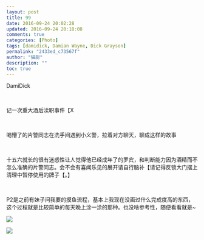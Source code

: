 ```yaml
---
layout: post
title: 99
date: 2016-09-24 20:02:28
updated: 2016-09-24 20:18:08
comments: true
categories: [Photo]
tags: [damidick, Damian Wayne, Dick Grayson]
permalink: "2433ed_c73567f"
author: "猫厨"
description: ""
toc: true
---
```


<p>DamiDick</p> 
<br /> 
<p>记一次重大酒后渎职事件【X</p> 
<br /> 
<p>喝懵了的片警同志在洗手间遇到小义警，拉着对方聊天，聊成这样的故事</p> 
<br /> 
<p>十五六就长的很有迷惑性让人觉得他已经成年了的罗宾，和判断能力因为酒精而不怎么准确的片警同志。会不会有喜闻乐见的展开请自行脑补【请记得反锁大门摆上清理中暂停使用的牌子【。】</p> 
<br /> 
<p>P2是之前有妹子问我要的摸鱼流程，基本上我现在没画过什么完成度高的东西，这个过程就是比较简单的每天晚上涂一涂的那种。也没啥参考性，随便看看就是~</p>

![](https://nos.netease.com/imglf1/img/cVZNdzJtQk9JV2Y1TndqSGtHandIWlQrdWdsbml6MUV5dVJ1ZVZYQStZcWtsOHdaZkZHaklRPT0.jpg)

![](https://nos.netease.com/imglf2/img/cVZNdzJtQk9JV2Y1TndqSGtHandIZVFnNUhQbTRXWjgvY1VGTVFpZ2ljU0t0cjFOZHZJNHd3PT0.jpg)